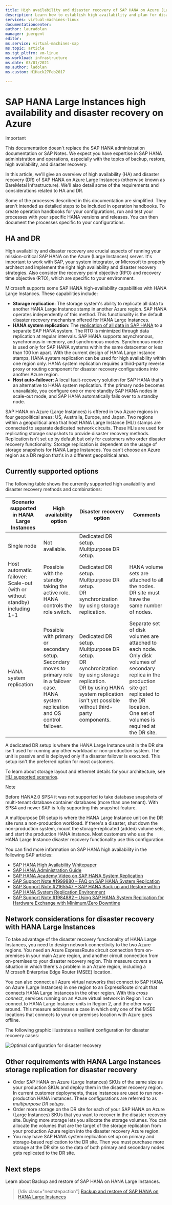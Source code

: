 ```yaml
---
title: High availability and disaster recovery of SAP HANA on Azure (Large Instances) | Microsoft Docs
description: Learn how to establish high availability and plan for disaster recovery of SAP HANA on Azure (Large Instances).
services: virtual-machines-linux
documentationcenter:
author: lauradolan
manager: juergent
editor:
ms.service: virtual-machines-sap
ms.topic: article
ms.tgt_pltfrm: vm-linux
ms.workload: infrastructure
ms.date: 03/01/2021
ms.author: ladolan
ms.custom: H1Hack27Feb2017

---
```

# SAP HANA Large Instances high availability and disaster recovery on Azure 

>[!IMPORTANT]
>This documentation doesn't replace the SAP HANA administration documentation or SAP Notes. We expect you have expertise in SAP HANA administration and operations, especially with the topics of backup, restore, high availability, and disaster recovery.

In this article, we'll give an overview of high availability (HA) and disaster recovery (DR) of SAP HANA on Azure Large Instances (otherwise known as BareMetal Infrastructure). We'll also detail some of the requirements and considerations related to HA and DR.

Some of the processes described in this documentation are simplified. They aren't intended as detailed steps to be included in operation handbooks. To create operation handbooks for your configurations, run and test your processes with your specific HANA versions and releases. You can then document the processes specific to your configurations.

## HA and DR

High availability and disaster recovery are crucial aspects of running your mission-critical SAP HANA on the Azure (Large Instances) server. It's important to work with SAP, your system integrator, or Microsoft to properly architect and implement the right high availability and disaster recovery strategies. Also consider the recovery point objective (RPO) and recovery time objective (RTO), which are specific to your environment.

Microsoft supports some SAP HANA high-availability capabilities with HANA Large Instances. These capabilities include:

- **Storage replication**: The storage system's ability to replicate all data to another HANA Large Instance stamp in another Azure region. SAP HANA operates independently of this method. This functionality is the default disaster recovery mechanism offered for HANA Large Instances.
- **HANA system replication**: The [replication of all data in SAP HANA](https://help.sap.com/viewer/6b94445c94ae495c83a19646e7c3fd56/2.0.01/en-US/b74e16a9e09541749a745f41246a065e.html) to a separate SAP HANA system. The RTO is minimized through data replication at regular intervals. SAP HANA supports asynchronous, synchronous in-memory, and synchronous modes. Synchronous mode is used only for SAP HANA systems within the same datacenter or less than 100 km apart. With the current design of HANA Large Instance stamps, HANA system replication can be used for high availability within one region only. HANA system replication requires a third-party reverse proxy or routing component for disaster recovery configurations into another Azure region. 
- **Host auto-failover**: A local fault-recovery solution for SAP HANA that's an alternative to HANA system replication. If the primary node becomes unavailable, you configure one or more standby SAP HANA nodes in scale-out mode, and SAP HANA automatically fails over to a standby node.

SAP HANA on Azure (Large Instances) is offered in two Azure regions in four geopolitical areas: US, Australia, Europe, and Japan. Two regions within a geopolitical area that host HANA Large Instance (HLI) stamps are connected to separate dedicated network circuits. These HLIs are used for replicating storage snapshots to provide disaster recovery methods. Replication isn't set up by default but only for customers who order disaster recovery functionality. Storage replication is dependent on the usage of storage snapshots for HANA Large Instances. You can't choose an Azure region as a DR region that's in a different geopolitical area.

## Currently supported options

The following table shows the currently supported high availability and disaster recovery methods and combinations:

| Scenario supported in HANA Large Instances | High availability option | Disaster recovery option | Comments |
| --- | --- | --- | --- |
| Single node | Not available. | Dedicated DR setup.<br /> Multipurpose DR setup. | |
| Host automatic failover: Scale-out (with or without standby)<br /> including 1+1 | Possible with the standby taking the active role.<br /> HANA controls the role switch. | Dedicated DR setup.<br /> Multipurpose DR setup.<br /> DR synchronization by using storage replication. | HANA volume sets are attached to all the nodes.<br /> DR site must have the same number of nodes. |
| HANA system replication | Possible with primary or secondary setup.<br /> Secondary moves to primary role in a failover case.<br /> HANA system replication and OS control failover. | Dedicated DR setup.<br /> Multipurpose DR setup.<br /> DR synchronization by using storage replication.<br /> DR by using HANA system replication isn't yet possible without third-party components. | Separate set of disk volumes are attached to each node.<br /> Only disk volumes of secondary replica in the production site get replicated to the DR location.<br /> One set of volumes is required at the DR site. | 

A dedicated DR setup is where the HANA Large Instance unit in the DR site isn't used for running any other workload or non-production system. The unit is passive and is deployed only if a disaster failover is executed. This setup isn't the preferred option for most customers.

To learn about storage layout and ethernet details for your architecture, see [HLI supported scenarios](hana-supported-scenario.md).

> [!NOTE]
> Before HANA2.0 SPS4 it was not supported to take database snapshots of multi-tenant database container databases (more than one tenant). With SPS4 and newer SAP is fully supporting this snapshot feature.  

A multipurpose DR setup is where the HANA Large Instance unit on the DR site runs a non-production workload. If there's a disaster, shut down the non-production system, mount the storage-replicated (added) volume sets, and start the production HANA instance. Most customers who use the HANA Large Instance disaster recovery functionality use this configuration. 

You can find more information on SAP HANA high availability in the following SAP articles: 

- [SAP HANA High Availability Whitepaper](https://go.sap.com/documents/2016/05/f8e5eeba-737c-0010-82c7-eda71af511fa.html)
- [SAP HANA Administration Guide](https://help.sap.com/hana/SAP_HANA_Administration_Guide_en.pdf)
- [SAP HANA Academy Video on SAP HANA System Replication](https://scn.sap.com/community/hana-in-memory/blog/2015/05/19/sap-hana-system-replication)
- [SAP Support Note #1999880 – FAQ on SAP HANA System Replication](https://apps.support.sap.com/sap/support/knowledge/preview/en/1999880)
- [SAP Support Note #2165547 – SAP HANA Back up and Restore within SAP HANA System Replication Environment](https://websmp230.sap-ag.de/sap(bD1lbiZjPTAwMQ==)/bc/bsp/sno/ui_entry/entry.htm?param=69765F6D6F64653D3030312669765F7361706E6F7465735F6E756D6265723D3231363535343726)
- [SAP Support Note #1984882 – Using SAP HANA System Replication for Hardware Exchange with Minimum/Zero Downtime](https://websmp230.sap-ag.de/sap(bD1lbiZjPTAwMQ==)/bc/bsp/sno/ui_entry/entry.htm?param=69765F6D6F64653D3030312669765F7361706E6F7465735F6E756D6265723D3139383438383226)

## Network considerations for disaster recovery with HANA Large Instances

To take advantage of the disaster recovery functionality of HANA Large Instances, you need to design network connectivity to the two Azure regions. You need an Azure ExpressRoute circuit connection from on-premises in your main Azure region, and another circuit connection from on-premises to your disaster recovery region. This measure covers a situation in which there's a problem in an Azure region, including a Microsoft Enterprise Edge Router (MSEE) location.

You can also connect all Azure virtual networks that connect to SAP HANA on Azure (Large Instances) in one region to an ExpressRoute circuit that connects HANA Large Instances in the other region. With this *cross connect*, services running on an Azure virtual network in Region 1 can connect to HANA Large Instance units in Region 2, and the other way around. This measure addresses a case in which only one of the MSEE locations that connects to your on-premises location with Azure goes offline.

The following graphic illustrates a resilient configuration for disaster recovery cases:

![Optimal configuration for disaster recovery](./media/hana-overview-high-availability-disaster-recovery/image1-optimal-configuration.png)


## Other requirements with HANA Large Instances storage replication for disaster recovery

- Order SAP HANA on Azure (Large Instances) SKUs of the same size as your production SKUs and deploy them in the disaster recovery region. In current customer deployments, these instances are used to run non-production HANA instances. These configurations are referred to as *multipurpose DR setups*.   
- Order more storage on the DR site for each of your SAP HANA on Azure (Large Instances) SKUs that you want to recover in the disaster recovery site. Buying more storage lets you allocate the storage volumes. You can allocate the volumes that are the target of the storage replication from your production Azure region into the disaster recovery Azure region.
- You may have SAP HANA system replication set up on primary and storage-based replication to the DR site. Then you must purchase more storage at the DR site so the data of both primary and secondary nodes gets replicated to the DR site.

## Next steps

Learn about Backup and restore of SAP HANA on HANA Large Instances.

> [!div class="nextstepaction"]
> [Backup and restore of SAP HANA on HANA Large Instances](hana-backup-restore.md)
